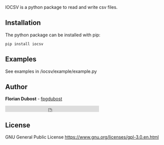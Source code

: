 
IOCSV is a python package to read and write csv files.

## Installation

The python package can be installed with pip:

```
pip install iocsv
```
## Examples

See examples in /iocsv/example/example.py

## Author

**Florian Dubost** - [fpgdubost](https://github.com/fpgdubost)
<iframe allowtransparency="true" frameborder="0" scrolling="no" src="http://platform.twitter.com/widgets/follow_button.html?screen_name=jermolene"  style="width:300px; height:20px;"></iframe>


## License

GNU General Public License
https://www.gnu.org/licenses/gpl-3.0.en.html
